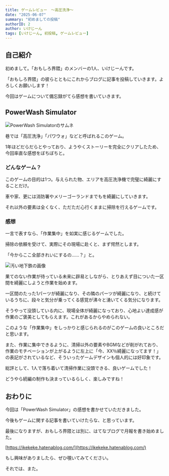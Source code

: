 ```yaml
---
title: ゲームレビュー　～高圧洗浄～
date: "2025-06-07"
summary: "初めましての投稿"
authorID: 2
author: いけじーん
tags: [いけじーん, 初投稿, ゲームレビュー]
---
```


## 自己紹介

初めまして。「おもしろ界隈」のメンバーの1人、いけじーんです。

「おもしろ界隈」の彼らとともにこれからブログに記事を投稿していきます。よろしくお願いします！

今回はゲームについて備忘録がてら感想を書いていきます。


## PowerWash Simulator

![PowerWash Simulatorのサムネ](/blogImages/2025/0607/Power_Wash.jpg)

巷では「高圧洗浄」「パワウォ」などと呼ばれるこのゲーム。

1年ほどだらだらとやっており、ようやくストーリーを完全にクリアしたため、今回率直な感想をぼちぼちと。

### どんなゲーム？

このゲームの目的は1つ。与えられた物、エリアを高圧洗浄機で完璧に綺麗にすることだけ。

車や家、更には消防署やメリーゴーランドまでもを綺麗にしていきます。

それ以外の要素は全くなく、ただただ心行くままに掃除を行えるゲームです。

### 感想

一言で表すなら、「作業集中」を如実に感じるゲームでした。

掃除の依頼を受けて、実際にその現場に赴くと、まず愕然とします。

「今からここ全部きれいにするの......？」と。

![汚い地下鉄の画像](/blogImages/2025/0607/chikatetsu.png)

果てのない作業が待っている未来に辟易としながら、とりあえず目についた一区間を綺麗にしようと作業を始めます。

一区間のたった1パーツが綺麗になり、その隣のパーツが綺麗になり、と続けているうちに、段々と気分が乗ってくる感覚が沸々と湧いてくる気分になります。

そうやって没頭している内に、現場全体が綺麗になっており、心地よい達成感が作業のご褒美としてもらえます。これがあるからやめられない。

このような「作業集中」をしっかりと感じられるのがこのゲームの良いところだと思います。

また、作業に集中できるように、清掃以外の要素やBGMなどが削がれており、作業のモチベーションが上がるように左上に「今、XX％綺麗になってます！」の表記がされているなど、そういったゲームデザインも個人的には好印象です。

総評として、1人で落ち着いて清掃作業に没頭できる、良いゲームでした！

どうやら続編の制作も決まっているらしく、楽しみですね！


## おわりに

今回は「PowerWash Simulator」の感想を書かせていただきました。

今後もゲームに関する記事を書いていけたらな、と思っています。

最後になりますが、おもしろ界隈とは別に、はてなブログで月報を書き始めました。

[https://ikekeke.hatenablog.com/](https://ikekeke.hatenablog.com/)

もし興味がありましたら、ぜひ覗いてみてください。

それでは、また。
